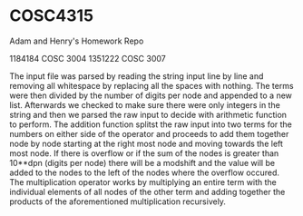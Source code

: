 # COSC4315
Adam and Henry's Homework Repo

1184184 COSC 3004
1351222 COSC 3007

The input file was parsed by reading the string input line by line and 
removing all whitespace by replacing all the spaces with nothing. 
The terms were then divided by the number of digits per node and appended
 to a new list. Afterwards we checked to make sure there were only integers in the string and then we parsed the raw input to decide with arithmetic function to perform. The addition function splitst the raw input into two terms for the numbers on either side of the operator and proceeds to add them together node by node starting at the right most node and moving towards the left most node. If there is overflow or if the sum of the nodes is greater than 10**dpn (digits per node) there will be a modshift and the value will be added  to the nodes to the left of the nodes where the overflow occured. The multiplication operator works by multiplying an entire term with the individual elements of all nodes of the other term and adding together the products of the aforementioned multiplication recursively. 
